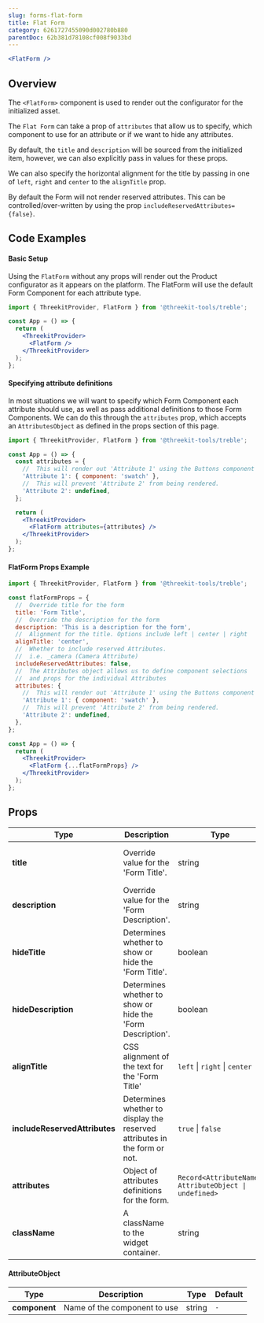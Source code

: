 ```yaml
---
slug: forms-flat-form
title: Flat Form
category: 6261727455090d002780b880
parentDoc: 62b381d78108cf008f9033bd
---
```


```jsx
<FlatForm />
```

## Overview

The `<FlatForm>` component is used to render out the configurator for the initialized asset.

The `Flat Form` can take a prop of `attributes` that allow us to specify, which component to use for an attribute or if we want to hide any attributes.

By default, the `title` and `description` will be sourced from the initialized item, however, we can also explicitly pass in values for these props.

We can also specify the horizontal alignment for the title by passing in one of
`left`, `right` and `center` to the `alignTitle` prop.

By default the Form will not render reserved attributes. This can be controlled/over-written by using the prop `includeReservedAttributes={false}`.

## Code Examples

#### Basic Setup

Using the `FlatForm` without any props will render out the Product configurator as it appears on the platform. The FlatForm will use the default Form Component for each attribute type.

```jsx
import { ThreekitProvider, FlatForm } from '@threekit-tools/treble';

const App = () => {
  return (
    <ThreekitProvider>
      <FlatForm />
    </ThreekitProvider>
  );
};
```

#### Specifying attribute definitions

In most situations we will want to specify which Form Component each attribute should use, as well as pass additional definitions to those Form Components. We can do this through the `attributes` prop, which accepts an `AttributesObject` as defined in the props section of this page.

```jsx
import { ThreekitProvider, FlatForm } from '@threekit-tools/treble';

const App = () => {
  const attributes = {
    //  This will render out 'Attribute 1' using the Buttons component
    'Attribute 1': { component: 'swatch' },
    //  This will prevent 'Attribute 2' from being rendered.
    'Attribute 2': undefined,
  };

  return (
    <ThreekitProvider>
      <FlatForm attributes={attributes} />
    </ThreekitProvider>
  );
};
```

#### FlatForm Props Example

```jsx
import { ThreekitProvider, FlatForm } from '@threekit-tools/treble';

const flatFormProps = {
  //  Override title for the form
  title: 'Form Title',
  //  Override the description for the form
  description: 'This is a description for the form',
  //  Alignment for the title. Options include left | center | right
  alignTitle: 'center',
  //  Whether to include reserved Attributes.
  //  i.e. _camera (Camera Attribute)
  includeReservedAttributes: false,
  //  The Attributes object allows us to define component selections
  //  and props for the individual Attributes
  attributes: {
    //  This will render out 'Attribute 1' using the Buttons component
    'Attribute 1': { component: 'swatch' },
    //  This will prevent 'Attribute 2' from being rendered.
    'Attribute 2': undefined,
  },
};

const App = () => {
  return (
    <ThreekitProvider>
      <FlatForm {...flatFormProps} />
    </ThreekitProvider>
  );
};
```

## Props

| Type                          | Description                                                               | Type                                                  | Default                                |
| ----------------------------- | ------------------------------------------------------------------------- | ----------------------------------------------------- | -------------------------------------- |
| **title**                     | Override value for the 'Form Title'.                                      | string                                                | Name of the initialized product        |
| **description**               | Override value for the 'Form Description'.                                | string                                                | Description of the initialized product |
| **hideTitle**                 | Determines whether to show or hide the 'Form Title'.                      | boolean                                               | `false`                                |
| **hideDescription**           | Determines whether to show or hide the 'Form Description'.                | boolean                                               | `false`                                |
| **alignTitle**                | CSS alignment of the text for the 'Form Title'                            | `left` \| `right` \| `center`                         | `center`                               |
| **includeReservedAttributes** | Determines whether to display the reserved attributes in the form or not. | `true` \| `false`                                     | `false`                                |
| **attributes**                | Object of attributes definitions for the form.                            | `Record<AttributeName, AttributeObject \| undefined>` | `{}`                                   |
| **className**                 | A className to the widget container.                                      | string                                                | `''`                                   |

#### AttributeObject

| Type          | Description                  | Type   | Default |
| ------------- | ---------------------------- | ------ | ------- |
| **component** | Name of the component to use | string | `-`     |
